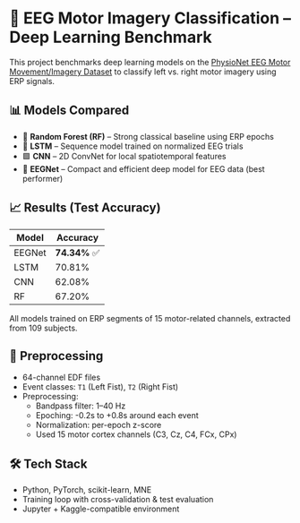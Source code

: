 # 🧠 EEG Motor Imagery Classification – Deep Learning Benchmark

This project benchmarks deep learning models on the [PhysioNet EEG Motor Movement/Imagery Dataset](https://physionet.org/content/eegmmidb/1.0.0/) to classify left vs. right motor imagery using ERP signals.

## 📊 Models Compared
- 🌲 **Random Forest (RF)** – Strong classical baseline using ERP epochs
- 🔷 **LSTM** – Sequence model trained on normalized EEG trials
- 🟪 **CNN** – 2D ConvNet for local spatiotemporal features
- 🧠 **EEGNet** – Compact and efficient deep model for EEG data (best performer)

## 📈 Results (Test Accuracy)
| Model   | Accuracy |
|---------|----------|
| EEGNet  | **74.34%** ✅ |
| LSTM    | 70.81% |
| CNN     | 62.08% |
| RF      | 67.20% |

All models trained on ERP segments of 15 motor-related channels, extracted from 109 subjects.

## 🧪 Preprocessing
- 64-channel EDF files
- Event classes: `T1` (Left Fist), `T2` (Right Fist)
- Preprocessing:
  - Bandpass filter: 1–40 Hz
  - Epoching: -0.2s to +0.8s around each event
  - Normalization: per-epoch z-score
  - Used 15 motor cortex channels (C3, Cz, C4, FCx, CPx)

## 🛠️ Tech Stack
- Python, PyTorch, scikit-learn, MNE
- Training loop with cross-validation & test evaluation
- Jupyter + Kaggle-compatible environment

